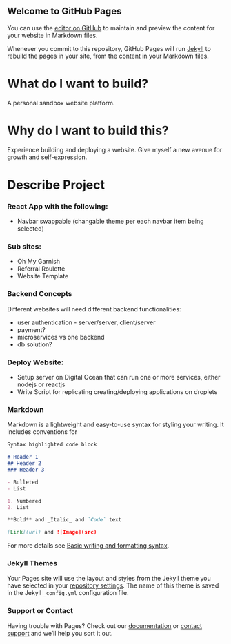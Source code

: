 ## Welcome to GitHub Pages

You can use the [editor on GitHub](https://github.com/yousefm87/yoobis/edit/gh-pages/index.md) to maintain and preview the content for your website in Markdown files.

Whenever you commit to this repository, GitHub Pages will run [Jekyll](https://jekyllrb.com/) to rebuild the pages in your site, from the content in your Markdown files.

# What do I want to build? 
A personal sandbox website platform.

# Why do I want to build this?
Experience building and deploying a website. Give myself a new avenue for growth and self-expression.

# Describe Project
### React App with the following: 
- Navbar swappable (changable theme per each navbar item being selected)

### Sub sites: 
- Oh My Garnish
- Referral Roulette
- Website Template

### Backend Concepts
Different websites will need different backend functionalities:
- user authentication - server/server, client/server
- payment?  
- microservices vs one backend
- db solution?

### Deploy Website:
- Setup server on Digital Ocean that can run one or more services, either nodejs or reactjs
- Write Script for replicating creating/deploying applications on droplets


### Markdown

Markdown is a lightweight and easy-to-use syntax for styling your writing. It includes conventions for

```markdown
Syntax highlighted code block

# Header 1
## Header 2
### Header 3

- Bulleted
- List

1. Numbered
2. List

**Bold** and _Italic_ and `Code` text

[Link](url) and ![Image](src)
```

For more details see [Basic writing and formatting syntax](https://docs.github.com/en/github/writing-on-github/getting-started-with-writing-and-formatting-on-github/basic-writing-and-formatting-syntax).

### Jekyll Themes

Your Pages site will use the layout and styles from the Jekyll theme you have selected in your [repository settings](https://github.com/yousefm87/yoobis/settings/pages). The name of this theme is saved in the Jekyll `_config.yml` configuration file.

### Support or Contact

Having trouble with Pages? Check out our [documentation](https://docs.github.com/categories/github-pages-basics/) or [contact support](https://support.github.com/contact) and we’ll help you sort it out.
